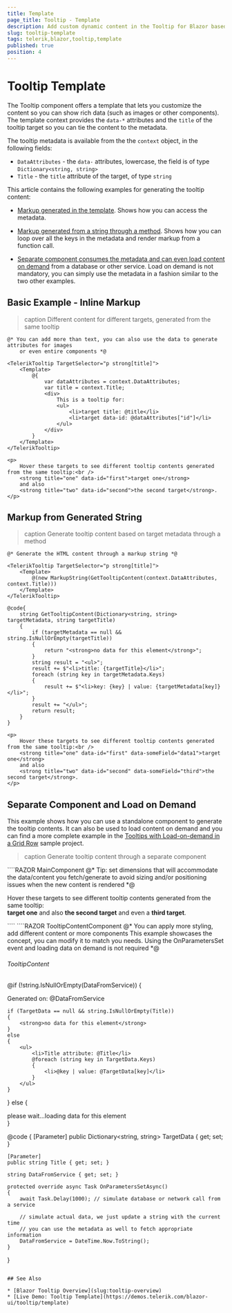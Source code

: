 ```yaml
---
title: Template
page_title: Tooltip - Template
description: Add custom dynamic content in the Tooltip for Blazor based on its target.
slug: tooltip-template
tags: telerik,blazor,tooltip,template
published: true
position: 4
---
```


# Tooltip Template

The Tooltip component offers a template that lets you customize the content so you can show rich data (such as images or other components). The template context provides the `data-*` attributes and the `title` of the tooltip target so you can tie the content to the metadata.

The tooltip metadata is available from the the `context` object, in the following fields:
* `DataAttributes` - the `data-` attributes, lowercase, the field is of type `Dictionary<string, string>`
* `Title` - the `title` attribute of the target, of type `string`

This article contains the following examples for generating the tooltip content:

* [Markup generated in the template](#basic-example-inline-markup). Shows how you can access the metadata.

* [Markup generated from a string through a method](#markup-from-generated-string). Shows how you can loop over all the keys in the metadata and render markup from a function call.

* [Separate component consumes the metadata and can even load content on demand](#separate-component-and-load-on-demand) from a database or other service. Load on demand is not mandatory, you can simply use the metadata in a fashion similar to the two other examples.

## Basic Example - Inline Markup

>caption Different content for different targets, generated from the same tooltip

````RAZOR
@* You can add more than text, you can also use the data to generate attributes for images
    or even entire components *@

<TelerikTooltip TargetSelector="p strong[title]">
    <Template>
        @{
            var dataAttributes = context.DataAttributes;
            var title = context.Title;
            <div>
                This is a tooltip for:
                <ul>
                    <li>target title: @title</li>
                    <li>target data-id: @dataAttributes["id"]</li>
                </ul>
            </div>
        }
    </Template>
</TelerikTooltip>

<p>
    Hover these targets to see different tooltip contents generated from the same tooltip:<br />
    <strong title="one" data-id="first">target one</strong>
    and also
    <strong title="two" data-id="second">the second target</strong>.
</p>
````

## Markup from Generated String

>caption Generate tooltip content based on target metadata through a method

````RAZOR
@* Generate the HTML content through a markup string *@

<TelerikTooltip TargetSelector="p strong[title]">
    <Template>
        @(new MarkupString(GetTooltipContent(context.DataAttributes, context.Title)))
    </Template>
</TelerikTooltip>

@code{
    string GetTooltipContent(Dictionary<string, string> targetMetadata, string targetTitle)
    {
        if (targetMetadata == null && string.IsNullOrEmpty(targetTitle))
        {
            return "<strong>no data for this element</strong>";
        }
        string result = "<ul>";
        result += $"<li>title: {targetTitle}</li>";
        foreach (string key in targetMetadata.Keys)
        {
            result += $"<li>key: {key} | value: {targetMetadata[key]}</li>";
        }
        result += "</ul>";
        return result;
    }
}

<p>
    Hover these targets to see different tooltip contents generated from the same tooltip:<br />
    <strong title="one" data-id="first" data-someField="data1">target one</strong>
    and also
    <strong title="two" data-id="second" data-someField="third">the second target</strong>.
</p>
````

## Separate Component and Load on Demand

This example shows how you can use a standalone component to generate the tooltip contents. It can also be used to load content on demand and you can find a more complete example in the [Tooltips with Load-on-demand in a Grid Row](https://github.com/telerik/blazor-ui/tree/master/tooltip/in-grid) sample project.

>caption Generate tooltip content through a separate component

<div class="skip-repl"></div>
````RAZOR MainComponent
@* Tip: set dimensions that will accommodate the data/content you fetch/generate
    to avoid sizing and/or positioning issues when the new content is rendered *@

<TelerikTooltip TargetSelector="p strong.target" Height="300px" Width="400px">
    <Template>
        <TooltipContentComponent TargetData="@context.DataAttributes" Title="@context.Title" />
    </Template>
</TelerikTooltip>

<p>
    Hover these targets to see different tooltip contents generated from the same tooltip:<br />
    <strong class="target" title="one" data-id="first" data-someField="data1">target one</strong>
    and also
    <strong class="target" title="two" data-id="second" data-someField="third">the second target</strong>
    and even a <strong class="target">third target</strong>.
</p>
````
````RAZOR TooltipContentComponent
@* You can apply more styling, add different content or more components
    This example showcases the concept, you can modify it to match you needs.
    Using the OnParametersSet event and loading data on demand is not required *@

<h6>TooltipContent</h6>

@if (!string.IsNullOrEmpty(DataFromService))
{
    <div>Generated on: @DataFromService</div>

    if (TargetData == null && string.IsNullOrEmpty(Title))
    {
        <strong>no data for this element</strong>
    }
    else
    {
        <ul>
            <li>Title attribute: @Title</li>
            @foreach (string key in TargetData.Keys)
            {
                <li>@key | value: @TargetData[key]</li>
            }
        </ul>
    }
}
else
{
    <div>please wait...loading data for this element</div>
}

@code {
    [Parameter]
    public Dictionary<string, string> TargetData { get; set; }

    [Parameter]
    public string Title { get; set; }

    string DataFromService { get; set; }

    protected override async Task OnParametersSetAsync()
    {
        await Task.Delay(1000); // simulate database or network call from a service

        // simulate actual data, we just update a string with the current time
        // you can use the metadata as well to fetch appropriate information
        DataFromService = DateTime.Now.ToString();
    }
}
````

## See Also

* [Blazor Tooltip Overview](slug:tooltip-overview)
* [Live Demo: Tooltip Template](https://demos.telerik.com/blazor-ui/tooltip/template)
